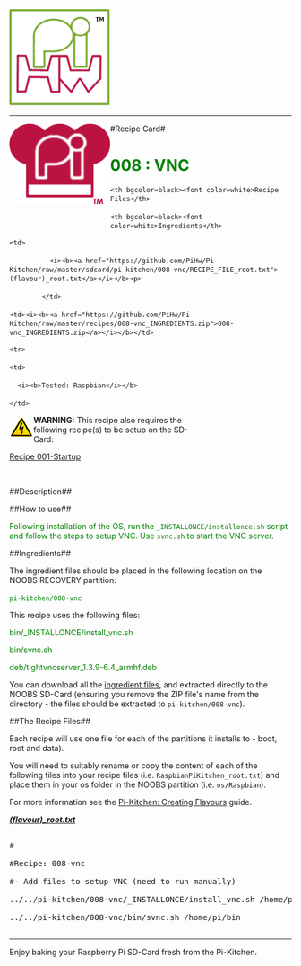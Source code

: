 <!-- How to use comments in these files -->

<!-- ---------------------------------- -->

<!--Comments have been put in this file so that they can be automatically generated.



[How to customise the Markdown documents](CustomMarkdown.md)-->

<!--Template 03/01/2015-->































<img src="https://raw.githubusercontent.com/PiHw/Pi-Kitchen/master/markdown_source/markdown/img/pihwlogotm.png" width=180 />

<hr>



<img style="float:left" src="https://raw.githubusercontent.com/PiHw/Pi-Kitchen/master/markdown_source/markdown/img/PiKitchenRecipe.png" width=180 />

#Recipe Card#



<font color = GREEN>

<h1>008 : VNC</h1>

</font>



<table style="width:35%" align="right" >

  <tr>

    <th bgcolor=black><font color=white>Recipe Files</th>

    <th bgcolor=black><font color=white>Ingredients</th>

  </tr>

  <tr>

    <td>

              <i><b><a href="https://github.com/PiHw/Pi-Kitchen/raw/master/sdcard/pi-kitchen/008-vnc/RECIPE_FILE_root.txt">(flavour)_root.txt</a></i></b><p>

            </td>		

    <td><i><b><a href="https://github.com/PiHw/Pi-Kitchen/raw/master/recipes/008-vnc_INGREDIENTS.zip">008-vnc_INGREDIENTS.zip</a></i></b></td>

  </tr>

    <tr>

    <td>

      <i><b>Tested: Raspbian</i></b>

    </td>

  </tr>

  </table>



<img style="float:left" src="https://raw.githubusercontent.com/PiHw/Pi-Kitchen/master/markdown_source/markdown/img/warn.png" height=40/>

<b>WARNING:</b> This recipe also requires the following recipe(s) to be setup on the SD-Card:<p>

<font color = GREEN>

<a href="https://github.com/PiHw/Pi-Kitchen/blob/master/recipes/Recipe 001-Startup">Recipe 001-Startup</a><p>

</font>



<br>





##Description##

<font color = GREEN>

</font>



##How to use##

<font color = GREEN>

Following installation of the OS, run the `_INSTALLONCE/installonce.sh` script and follow the steps to setup VNC. Use `svnc.sh` to start the VNC server.<p><p>

</font>



##Ingredients##

The ingredient files should be placed in the following location on the NOOBS RECOVERY partition:<p>



<font color = GREEN>

<code>pi-kitchen/008-vnc</code><p>

</font>



This recipe uses the following files:<p>

<font color = GREEN>

bin/_INSTALLONCE/install_vnc.sh<p> bin/svnc.sh<p>deb/tightvncserver_1.3.9-6.4_armhf.deb<p><p>

</font>





You can download all the <a href="https://github.com/PiHw/Pi-Kitchen/raw/master/recipes/008-vnc_INGREDIENTS.zip">ingredient files</a>, and extracted directly to the NOOBS SD-Card (ensuring you remove the ZIP file's name from the directory - the files should be extracted to <code>pi-kitchen/008-vnc</code>).<p>



##The Recipe Files##

Each recipe will use one file for each of the partitions it installs to - boot, root and data).<p>





You will need to suitably rename or copy the content of each of the following files into your recipe files (i.e. <code>RaspbianPiKitchen_root.txt</code>) and place them in your os folder in the NOOBS partition (i.e. <code>os/Raspbian</code>).<p>



For more information see the <a href="http://pihw.wordpress.com/guides/pi-kitchen/creatingflavours">Pi-Kitchen: Creating Flavours</a> guide.<p>





<i><b><a href="https://github.com/PiHw/Pi-Kitchen/raw/master/sdcard/pi-kitchen/008-vnc/RECIPE_FILE_root.txt">(flavour)_root.txt</a></i></b>

<pre>

#

#Recipe: 008-vnc

#- Add files to setup VNC (need to run manually)

../../pi-kitchen/008-vnc/_INSTALLONCE/install_vnc.sh /home/pi/bin/_INSTALLONCE

../../pi-kitchen/008-vnc/bin/svnc.sh /home/pi/bin

</pre>







<hr>



Enjoy baking your Raspberry Pi SD-Card fresh from the Pi-Kitchen.<p>



<!--========================END FILE================-->

